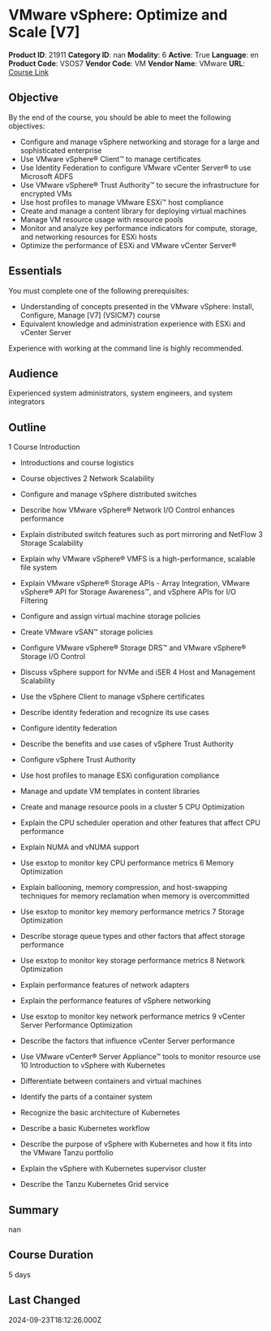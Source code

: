 # VMware vSphere: Optimize and Scale [V7]

**Product ID**: 21911
**Category ID**: nan
**Modality**: 6
**Active**: True
**Language**: en
**Product Code**: VSOS7
**Vendor Code**: VM
**Vendor Name**: VMware
**URL**: [Course Link](https://www.fastlaneus.com/course/vmware-vsos7)

## Objective
By the end of the course, you should be able to meet the following objectives:



- Configure and manage vSphere networking and storage for a large and sophisticated enterprise
- Use VMware vSphere® Client™ to manage certificates
- Use Identity Federation to configure VMware vCenter Server® to use Microsoft ADFS
- Use VMware vSphere® Trust Authority™ to secure the infrastructure for encrypted VMs
- Use host profiles to manage VMware ESXi™ host compliance
- Create and manage a content library for deploying virtual machines
- Manage VM resource usage with resource pools
- Monitor and analyze key performance indicators for compute, storage, and networking resources for ESXi hosts
- Optimize the performance of ESXi and VMware vCenter Server®

## Essentials
You must complete one of the following prerequisites:



- Understanding of concepts presented in the VMware vSphere: Install, Configure, Manage [V7] (VSICM7) course
- Equivalent knowledge and administration experience with ESXi and vCenter Server

Experience with working at the command line is highly recommended.

## Audience
Experienced system administrators, system engineers, and system integrators

## Outline
1  Course Introduction



- Introductions and course logistics
- Course objectives
2  Network Scalability



- Configure and manage vSphere distributed switches
- Describe how VMware vSphere® Network I/O Control enhances performance
- Explain distributed switch features such as port mirroring and NetFlow
3  Storage Scalability



- Explain why VMware vSphere® VMFS is a high-performance, scalable file system
- Explain VMware vSphere® Storage APIs - Array Integration, VMware vSphere® API for Storage Awareness™, and vSphere APIs for I/O Filtering
- Configure and assign virtual machine storage policies
- Create VMware vSAN™ storage policies
- Configure VMware vSphere® Storage DRS™ and VMware vSphere® Storage I/O Control
- Discuss vSphere support for NVMe and iSER
4  Host and Management Scalability



- Use the vSphere Client to manage vSphere certificates
- Describe identity federation and recognize its use cases
- Configure identity federation
- Describe the benefits and use cases of vSphere Trust Authority
- Configure vSphere Trust Authority
- Use host profiles to manage ESXi configuration compliance
- Manage and update VM templates in content libraries
- Create and manage resource pools in a cluster
5  CPU Optimization



- Explain the CPU scheduler operation and other features that affect CPU performance
- Explain NUMA and vNUMA support
- Use esxtop to monitor key CPU performance metrics
6  Memory Optimization



- Explain ballooning, memory compression, and host-swapping techniques for memory reclamation when memory is overcommitted
- Use esxtop to monitor key memory performance metrics
7  Storage Optimization



- Describe storage queue types and other factors that affect storage performance
- Use esxtop to monitor key storage performance metrics
8  Network Optimization



- Explain performance features of network adapters
- Explain the performance features of vSphere networking
- Use esxtop to monitor key network performance metrics
9  vCenter Server Performance Optimization



- Describe the factors that influence vCenter Server performance
- Use VMware vCenter® Server Appliance™ tools to monitor resource use
10  Introduction to vSphere with Kubernetes



- Differentiate between containers and virtual machines
- Identify the parts of a container system
- Recognize the basic architecture of Kubernetes
- Describe a basic Kubernetes workflow
- Describe the purpose of vSphere with Kubernetes and how it fits into the VMware Tanzu portfolio
- Explain the vSphere with Kubernetes supervisor cluster
- Describe the Tanzu Kubernetes Grid service

## Summary
nan

## Course Duration
5 days

## Last Changed
2024-09-23T18:12:26.000Z
